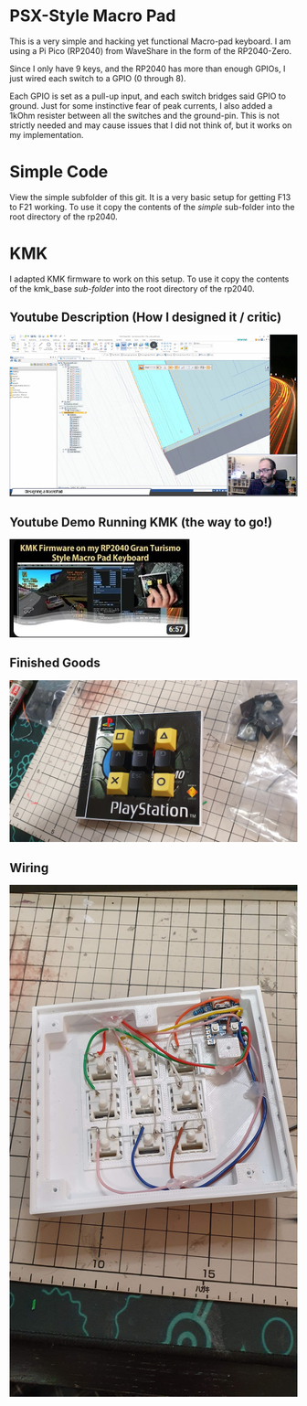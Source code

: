 # PSX-Style Macro Pad

This is a very simple and hacking yet functional Macro-pad keyboard.
I am using a Pi Pico (RP2040) from WaveShare in the form of the RP2040-Zero.  

Since I only have 9 keys, and the RP2040 has more than enough GPIOs, I just wired each switch to a GPIO (0 through 8).  

Each GPIO is set as a pull-up input, and each switch bridges said GPIO to ground.
Just for some instinctive fear of peak currents, I also added a 1kOhm resister between all the switches and the ground-pin.
This is not strictly needed and may cause issues that I did not think of, but it works on my implementation.

# Simple Code
View the simple subfolder of this git. It is a very basic setup for getting F13 to F21 working. To use it copy the contents of the *simple* sub-folder into the root directory of the rp2040.

# KMK
I adapted KMK firmware to work on this setup. To use it copy the contents of the kmk_base *sub-folder* into the root directory of the rp2040.

## Youtube Description (How I designed it / critic) 
[![link](pics/youtube.png)](https://youtu.be/g2eIqAJCONk)

## Youtube Demo Running KMK (the way to go!)
[![link](pics/update.jpg)](https://youtu.be/dQYRVLhhxU4)

## Finished Goods
![FinishedCase](pics/done.jpg)
  
## Wiring
![Wiring](pics/wiring.jpg)
